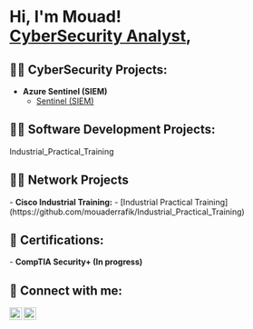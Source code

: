 <h1>Hi, I'm Mouad! <br/> <a href="https://www.linkedin.com/in/mouaderrafik/">CyberSecurity Analyst</a>, 

<h2>👨‍💻 CyberSecurity Projects:</h2>


- <b>Azure Sentinel (SIEM)</b>
  - [Sentinel (SIEM)](https://github.com/mouaderrafik/AzureSentinelLab-SIEM-)

<h2>👨‍💻 Software Development Projects:</h2>

Industrial_Practical_Training
<h2>👨‍💻 Network Projects</h2>
- <b>Cisco Industrial Training:</b>
  - [Industrial Practical Training] (https://github.com/mouaderrafik/Industrial_Practical_Training)

<h2>🧾 Certifications:</h2>
- <b>CompTIA Security+ (In progress)</b>
<h2> 🤳 Connect with me:</h2>


[<img align="left" alt="MouadErrafik | LinkedIn" width="22px" src="https://cdn.jsdelivr.net/npm/simple-icons@v3/icons/linkedin.svg" />][linkedin]
[<img align="left" alt="MouadErrafik | Instagram" width="22px" src="https://cdn.jsdelivr.net/npm/simple-icons@v3/icons/instagram.svg" />][instagram]


[instagram]: https://www.instagram.com/mouaderrafik/
[linkedin]: https://linkedin.com/in/mouaderrafik

